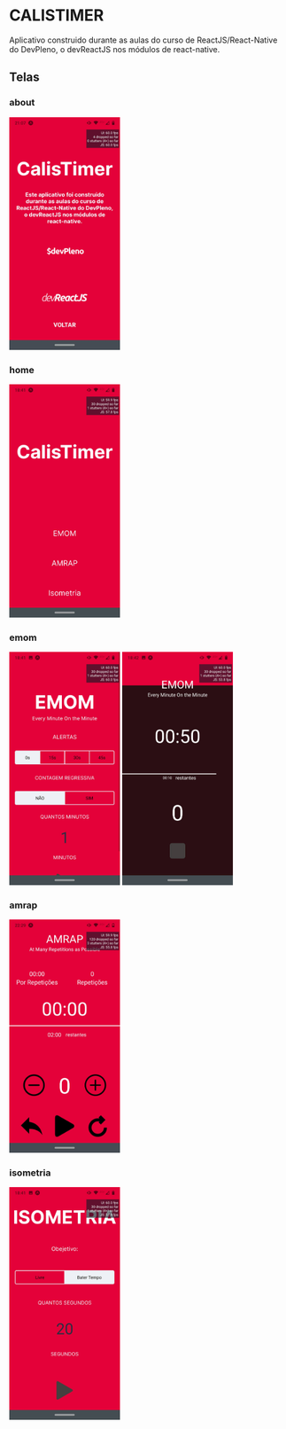 # CALISTIMER

Aplicativo construido durante as aulas do curso de ReactJS/React-Native do DevPleno, o devReactJS nos módulos de react-native.

## Telas

### about

<img src="./images/about.jpg" alt="about_screen" style="width:200px;">

### home

<img src="./images/home.jpg" alt="about_screen" style="width:200px;">

### emom
<img src="./images/emom.jpg" alt="about_screen" style="width:200px;">

<img src="./images/emom_running.jpg" alt="about_screen" style="width:200px;">

### amrap

<img src="./images/amrap_running.jpg" alt="about_screen" style="width:200px;">

### isometria

<img src="./images/isometria.jpg" alt="about_screen" style="width:200px;">